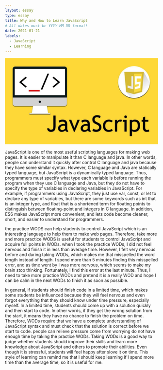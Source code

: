 ```yaml
---
layout: essay
type: essay
title: Why and How to Learn JavaScript 
# All dates must be YYYY-MM-DD format!
date: 2021-01-21
labels:
  - JavaScript 
  - Learning
---
```

<img class="ui medium left floated image" src="../images/JavaScript.jpg">

JavaScript is one of the most useful scripting languages for making web pages. It is easier to manipulate it than C language and java. In other words, people can understand it quickly after control C language and java because they have some similar syntax. However, C language and Java are statically typed language, but JavaScript is a dynamically typed language. Thus, programmers must specify what type each variable is before running the program when they use C language and Java, but they do not have to specify the type of variables in declaring variables in JavaScript. For example, if programmers using JavaScript, they just use var, const, or let to declare any type of variables, but there are some keywords such as int that is an integer type, and float that is a shortened term for floating points to distinguish between floating-point and integers in C language. In addition, ES6 makes JavaScript more convenient, and lets code become cleaner, short, and easier to understand for programmers.


the practice WODS can help students to control JavaScript which is an interesting language to help them to make web pages. Therefore, take more and more practice WODS  is useful for students to control JavaScript and acquire full points in WODs. when I took the practice WODs, I did not feel nervous and finish it in less than average time. However, I felt very nervous before and during taking WODs, which makes me that misspelled the word length instead of length. I  spend more than 5 minutes finding this misspelled error, and as time went by I was more nervous, which seems to make my brain stop thinking. Fortunately, I find this error at the last minute. Thus, I need to take more practice WODs and pretend it is a really WOD and hope I can be calm in the next WODs to finish it as soon as possible.


In general, if students should finish code in a limited time, which makes some students be influenced because they will feel nervous and even forgot everything that they should know under time pressure, especially myself.  In a limited time, students should come up with a solution quickly and then start to code. In other words, if they get the wrong solution from the start, it means they have no chance to finish the problem on time. Therefore, WODs require that we have a complete understanding of JavaScript syntax and must check that the solution is correct before we start to code. people can relieve pressure come from worrying do not have enough time by taking the practice WODs. Taking WODs is a good way to judge whether students should improve their skills and learn more knowledge about JavaScript and others to promote their abilities. Even though it is stressful, students will feel happy after slove it on time. This style of learning can remind me that I should keep learning if I spend more time than the average time, so it is useful for me.
